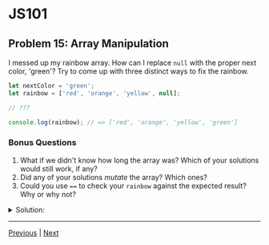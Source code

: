 # JS101
## Problem 15: Array Manipulation

I messed up my rainbow array. How can I replace `null` with the proper next color, 'green'? Try to come up with three distinct ways to fix the rainbow.

```js
let nextColor = 'green';
let rainbow = ['red', 'orange', 'yellow', null];

// ???

console.log(rainbow); // => ['red', 'orange', 'yellow', 'green']
```

### Bonus Questions
1. What if we didn't know how long the array was? Which of your solutions would still work, if any?
2. Did any of your solutions *mutate* the array? Which ones?
3. Could you use `==` to check your `rainbow` against the expected result? Why or why not?

<details>
<summary>Solution:</summary>

```js
rainbow[3] = nextColor;
// or
rainbow.pop();
rainbow.push(nextColor);
// or
rainbow.length = rainbow.length - 1;
rainbow.push(nextColor);
```

**Bonus Questions:**
1. Discuss the possibility of not knowing the position of `null` in the array. (`indexOf`)
2. All provided solutions mutate the array.
3. No. `==` checks for object identity.

</details>

---

[Previous](14.md) | [Next](16.md)


